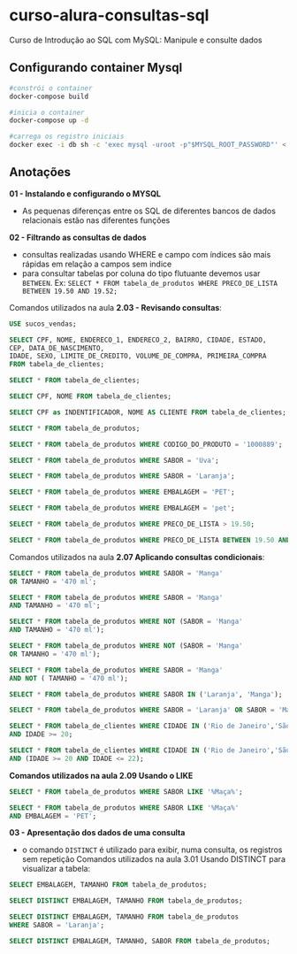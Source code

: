 # curso-alura-consultas-sql
Curso de Introdução ao SQL com MySQL: Manipule e consulte dados

## Configurando container Mysql
```bash
#constrói o container
docker-compose build

#inicia o container
docker-compose up -d

#carrega os registro iniciais
docker exec -i db sh -c 'exec mysql -uroot -p"$MYSQL_ROOT_PASSWORD"' < ./backup.sql
```

## Anotações
**01 - Instalando e configurando o MYSQL**
- As pequenas diferenças entre os SQL de diferentes bancos de dados relacionais estão nas diferentes funções


**02 - Filtrando as consultas de dados**
- consultas realizadas usando WHERE e campo com índices são mais rápidas em relação a campos sem indice
- para consultar tabelas por coluna do tipo flutuante devemos usar `BETWEEN`. Ex: `SELECT * FROM tabela_de_produtos WHERE PRECO_DE_LISTA BETWEEN 19.50 AND 19.52;`

Comandos utilizados na aula **2.03 - Revisando consultas**:
```sql
USE sucos_vendas;

SELECT CPF, NOME, ENDERECO_1, ENDERECO_2, BAIRRO, CIDADE, ESTADO, 
CEP, DATA_DE_NASCIMENTO,
IDADE, SEXO, LIMITE_DE_CREDITO, VOLUME_DE_COMPRA, PRIMEIRA_COMPRA 
FROM tabela_de_clientes;

SELECT * FROM tabela_de_clientes;

SELECT CPF, NOME FROM tabela_de_clientes;

SELECT CPF as INDENTIFICADOR, NOME AS CLIENTE FROM tabela_de_clientes;

SELECT * FROM tabela_de_produtos;

SELECT * FROM tabela_de_produtos WHERE CODIGO_DO_PRODUTO = '1000889';

SELECT * FROM tabela_de_produtos WHERE SABOR = 'Uva';

SELECT * FROM tabela_de_produtos WHERE SABOR = 'Laranja';

SELECT * FROM tabela_de_produtos WHERE EMBALAGEM = 'PET';

SELECT * FROM tabela_de_produtos WHERE EMBALAGEM = 'pet';

SELECT * FROM tabela_de_produtos WHERE PRECO_DE_LISTA > 19.50;

SELECT * FROM tabela_de_produtos WHERE PRECO_DE_LISTA BETWEEN 19.50 AND 19.52;
```

Comandos utilizados na aula **2.07 Aplicando consultas condicionais**:
```sql
SELECT * FROM tabela_de_produtos WHERE SABOR = 'Manga'
OR TAMANHO = '470 ml';

SELECT * FROM tabela_de_produtos WHERE SABOR = 'Manga'
AND TAMANHO = '470 ml';

SELECT * FROM tabela_de_produtos WHERE NOT (SABOR = 'Manga'
AND TAMANHO = '470 ml');

SELECT * FROM tabela_de_produtos WHERE NOT (SABOR = 'Manga'
OR TAMANHO = '470 ml');

SELECT * FROM tabela_de_produtos WHERE SABOR = 'Manga'
AND NOT ( TAMANHO = '470 ml');

SELECT * FROM tabela_de_produtos WHERE SABOR IN ('Laranja', 'Manga');

SELECT * FROM tabela_de_produtos WHERE SABOR = 'Laranja' OR SABOR = 'Manga';

SELECT * FROM tabela_de_clientes WHERE CIDADE IN ('Rio de Janeiro','São Paulo')
AND IDADE >= 20;

SELECT * FROM tabela_de_clientes WHERE CIDADE IN ('Rio de Janeiro','São Paulo')
AND (IDADE >= 20 AND IDADE <= 22);
```

**Comandos utilizados na aula 2.09 Usando o LIKE**
```sql
SELECT * FROM tabela_de_produtos WHERE SABOR LIKE '%Maça%';

SELECT * FROM tabela_de_produtos WHERE SABOR LIKE '%Maça%'
AND EMBALAGEM = 'PET';
```

**03 - Apresentação dos dados de uma consulta**
- o comando `DISTINCT` é utilizado para exibir, numa consulta, os registros sem repetição
Comandos utilizados na aula 3.01 Usando DISTINCT para visualizar a tabela:
```sql
SELECT EMBALAGEM, TAMANHO FROM tabela_de_produtos;

SELECT DISTINCT EMBALAGEM, TAMANHO FROM tabela_de_produtos;

SELECT DISTINCT EMBALAGEM, TAMANHO FROM tabela_de_produtos
WHERE SABOR = 'Laranja';

SELECT DISTINCT EMBALAGEM, TAMANHO, SABOR FROM tabela_de_produtos;
```
